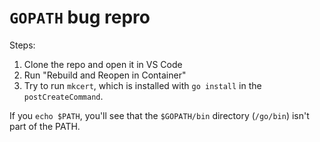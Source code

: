 `GOPATH` bug repro
==================

Steps:

1. Clone the repo and open it in VS Code
2. Run "Rebuild and Reopen in Container"
2. Try to run `mkcert`, which is installed with `go install` in the `postCreateCommand`.

If you `echo $PATH`, you'll see that the `$GOPATH/bin` directory (`/go/bin`) isn't part of the PATH.
